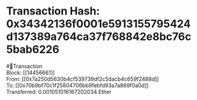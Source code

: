 
Transaction Hash: 0x34342136f0001e5913155795424d137389a764ca37f768842e8bc76c5bab6226
====================================================================================
  
#💸Transaction  
Block: [[14456661]]  
From: [[0x7a250d5630b4cf539739df2c5dacb4c659f2488d]]  
To: [[0x70b9bf70c1f25804706bb9febfd93a7a869f0a0d]]  
Transferred: 0.001051016167202034 Ether